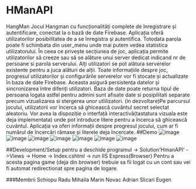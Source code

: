 # HManAPI
HangMan
Jocul Hangman cu funcționalități complete de înregistrare și autentificare, conectat la o bază de date Firebase. 
Aplicația oferă utilizatorilor posibilitatea de a se înregistra și autentifica.
Totodata parola poate fi schimbata din user_menu unde mai putem vedea statistica utilizatorului.
În ceea ce privește secțiunea de joc, aplicația permite utilizatorilor să creeze sau să se alăture unui server dedicat indicand nr de persoane si parola serverului. Alți utilizatori  se pot alătura serverelor existente pentru a juca alături de alții.
Toate informațiile despre joc, progresul utilizatorilor și configurările serverelor vor fi stocate și actualizate în baza de date Firebase. Aceasta asigură persistența datelor și sincronizarea între diferiți utilizatori.
Baza de date poate returna tipul de persoana logata astfel pentru admini sunt afisate date si posipilitati separate precum vizualizarea si stergerea unor utlilizatori.
(in dezvoltare)Pe parcursul jocului, utilizatorii vor încerca să ghicească cuvântul secret selectat aleatoriu. Vor avea la dispoziție o interfață interactivă(tastatura vizuala este deja implementata) unde pot introduce litere pentru a încerca să ghicească cuvântul.
Aplicația va oferi informații despre progresul jocului, cum ar fi numărul de încercări rămase și literele deja încercate.
##Demo
![image](https://github.com/Adriedupleaf/HManAPI/assets/116110246/9358f0e4-b1c5-461a-86d0-9f8917d387f1)
![image](https://github.com/Adriedupleaf/HManAPI/assets/116110246/8f575d94-ee59-4324-89e2-9168cf6f798d)
![image](https://github.com/Adriedupleaf/HManAPI/assets/116110246/59966535-edc1-48bd-a4b2-2e45a9811b93)
![image](https://github.com/Adriedupleaf/HManAPI/assets/116110246/bdd6eb94-8b66-4d02-999c-700271e9f35d)
![image](https://github.com/Adriedupleaf/HManAPI/assets/116110246/b730d793-24d1-4698-b82f-5fc8ebe7b20e)
![image](https://github.com/Adriedupleaf/HManAPI/assets/116110246/bd224741-7c7f-4f65-b919-114188dab929)
![image](https://github.com/Adriedupleaf/HManAPI/assets/116110246/79f9d3e5-f95d-4a29-a950-d98e2424fdd8)



##Development/Setup
pentru a deschide programul -> Solution'HmanAPI' ->Views -> Home -> Index.cshtml -> run IIS Express(Browser)
Pentru a acesta pagina game (deja din browser) trebuie sa fii logat cu un cont sau vei fi automat redirectionat spre pagina de logare.

###Membrii
Schiopu Radu
Mihaila Marin
Novac Adrian
Slicari Eugen
